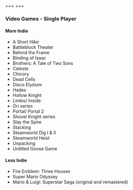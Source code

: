 +++
+++

### Video Games - Single Player

#### More Indie

- A Short Hike
- Battleblock Theater
- Behind the Frame
- Binding of Isaac
- Brothers: A Tale of Two Sons
- Celeste
- Chicory
- Dead Cells
- Disco Elysium
- Hades
- Hollow Knight
- Limbo/ Inside
- Ori series
- Portal/ Portal 2
- Shovel Knight series
- Slay the Spire
- Stacking
- Steamworld Dig I & II
- Steamworld Heist
- Unpacking
- Untitled Goose Game

#### Less Indie

- Fire Emblem: Three Houses
- Super Mario Odyssey
- Mario & Luigi: Superstar Saga (original and remastered)
